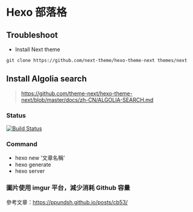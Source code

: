 # Hexo 部落格

## Troubleshoot
* Install Next theme
```
git clone https://github.com/next-theme/hexo-theme-next themes/next
```

## Install Algolia search
> https://github.com/theme-next/hexo-theme-next/blob/master/docs/zh-CN/ALGOLIA-SEARCH.md

### Status
[![Build Status](https://travis-ci.org/SoarLin/hexo-github-blog.svg?branch=master)](https://travis-ci.org/SoarLin/hexo-github-blog)

### Command

* hexo new '文章名稱'
* hexo generate
* hexo server

### 圖片使用 imgur 平台，減少消耗 Github 容量
參考文章：https://ppundsh.github.io/posts/cb53/